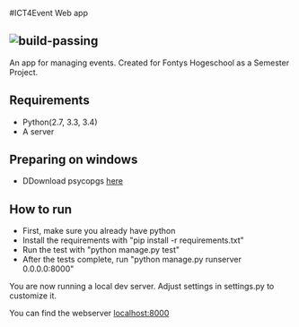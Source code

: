 #ICT4Event Web app

![build-passing](https://travis-ci.org/Requinard/ICT4EVENTS-WebApp.svg?branch=master)
-------------------------

An app for managing events. Created for Fontys Hogeschool as a Semester Project.

## Requirements

- Python(2.7, 3.3, 3.4)
- A server

## Preparing on windows

- DDownload psycopgs [here](http://www.stickpeople.com/projects/python/win-psycopg/)

## How to run

- First, make sure you already have python
- Install the requirements with "pip install -r requirements.txt"
- Run the test with "python manage.py test"
- After the tests complete, run "python manage.py runserver 0.0.0.0:8000"

You are now running a local dev server. Adjust settings in settings.py to customize it.

You can find the webserver [localhost:8000](http://localhost:8000)